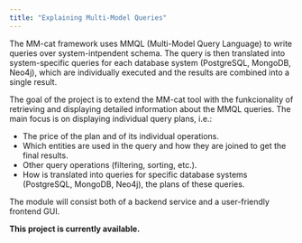 ```yaml
---
title: "Explaining Multi-Model Queries"
---
```


The MM-cat framework uses MMQL (Multi-Model Query Language) to write queries over system-intpendent schema. The query is then translated into system-specific queries for each database system (PostgreSQL, MongoDB, Neo4j), which are individually executed and the results are combined into a single result.

The goal of the project is to extend the MM-cat tool with the funkcionality of retrieving and displaying detailed information about the MMQL queries. The main focus is on displaying individual query plans, i.e.:
- The price of the plan and of its individual operations.
- Which entities are used in the query and how they are joined to get the final results.
- Other query operations (filtering, sorting, etc.).
- How is translated into queries for specific database systems (PostgreSQL, MongoDB, Neo4j), the plans of these queries.

The module will consist both of a backend service and a user-friendly frontend GUI.

**This project is currently available.**
